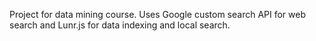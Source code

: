 Project for data mining course. Uses Google custom search API for web search 
and Lunr.js for data indexing and local search.